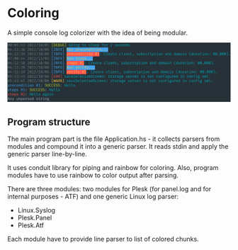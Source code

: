 # Coloring

A simple console log colorizer with the idea of being modular.

![Screenshot](/Screenshot_20221208_001037.png)

## Program structure

The main program part is the file Application.hs - it collects parsers from modules and compound it into a generic parser. It reads stdin and apply the generic parser line-by-line.

It uses conduit library for piping and rainbow for coloring. Also, program modules have to use rainbow to color output after parsing.

There are three modules: two modules for Plesk (for panel.log and for internal purposes - ATF) and one generic Linux log parser:
* Linux.Syslog
* Plesk.Panel
* Plesk.Atf

Each module have to provide line parser to list of colored chunks.


